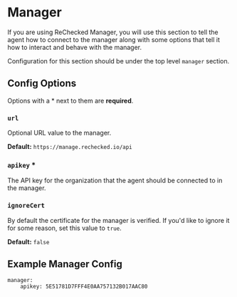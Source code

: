 # Manager

If you are using ReChecked Manager, you will use this section to tell the agent how to connect to the manager along with some options that tell it how to interact and behave with the manager.

Configuration for this section should be under the top level `manager` section.

## Config Options

Options with a * next to them are **required**.

### `url`

Optional URL value to the manager.

**Default:** `https://manage.rechecked.io/api`

### `apikey` *

The API key for the organization that the agent should be connected to in the manager.

### `ignoreCert`

By default the certificate for the manager is verified. If you'd like to ignore it for some reason, set this value to `true`.

**Default:** `false`

## Example Manager Config

```
manager:
	apikey: 5E51781D7FFF4E0AA757132B017AAC80
```
